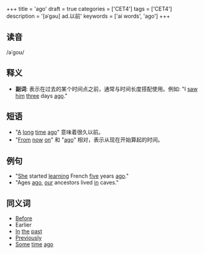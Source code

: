 +++
title = 'ago'
draft = true
categories = ['CET4']
tags = ['CET4']
description = '[əˈgəu] ad.以前'
keywords = ['ai words', 'ago']
+++

## 读音
/əˈɡoʊ/

## 释义
- **副词**: 表示在过去的某个时间点之前，通常与时间长度搭配使用。例如: "I [saw](/zh/post/saw/) [him](/zh/post/him/) [three](/zh/post/three/) days [ago](/zh/post/ago/)."

## 短语
- "[A](/zh/post/a/) [long](/zh/post/long/) [time](/zh/post/time/) [ago](/zh/post/ago/)" 意味着很久以前。
- "[From](/zh/post/from/) [now](/zh/post/now/) [on](/zh/post/on/)" 和 "[ago](/zh/post/ago/)" 相对，表示从现在开始算起的时间。

## 例句
- "[She](/zh/post/she/) started [learning](/zh/post/learning/) French [five](/zh/post/five/) years [ago](/zh/post/ago/)."
- "Ages [ago](/zh/post/ago/), [our](/zh/post/our/) ancestors lived [in](/zh/post/in/) caves."

## 同义词
- [Before](/zh/post/before/)
- Earlier
- [In](/zh/post/in/) [the](/zh/post/the/) [past](/zh/post/past/)
- [Previously](/zh/post/previously/)
- [Some](/zh/post/some/) [time](/zh/post/time/) [ago](/zh/post/ago/)
